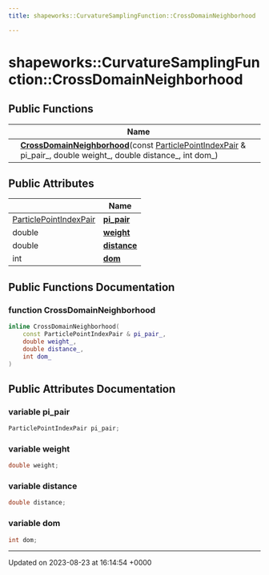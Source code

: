 ```yaml
---
title: shapeworks::CurvatureSamplingFunction::CrossDomainNeighborhood

---
```


# shapeworks::CurvatureSamplingFunction::CrossDomainNeighborhood





## Public Functions

|                | Name           |
| -------------- | -------------- |
| | **[CrossDomainNeighborhood](../Classes/structshapeworks_1_1CurvatureSamplingFunction_1_1CrossDomainNeighborhood.md#function-crossdomainneighborhood)**(const [ParticlePointIndexPair](../Classes/structshapeworks_1_1ParticlePointIndexPair.md) & pi_pair_, double weight_, double distance_, int dom_) |

## Public Attributes

|                | Name           |
| -------------- | -------------- |
| [ParticlePointIndexPair](../Classes/structshapeworks_1_1ParticlePointIndexPair.md) | **[pi_pair](../Classes/structshapeworks_1_1CurvatureSamplingFunction_1_1CrossDomainNeighborhood.md#variable-pi-pair)**  |
| double | **[weight](../Classes/structshapeworks_1_1CurvatureSamplingFunction_1_1CrossDomainNeighborhood.md#variable-weight)**  |
| double | **[distance](../Classes/structshapeworks_1_1CurvatureSamplingFunction_1_1CrossDomainNeighborhood.md#variable-distance)**  |
| int | **[dom](../Classes/structshapeworks_1_1CurvatureSamplingFunction_1_1CrossDomainNeighborhood.md#variable-dom)**  |

## Public Functions Documentation

### function CrossDomainNeighborhood

```cpp
inline CrossDomainNeighborhood(
    const ParticlePointIndexPair & pi_pair_,
    double weight_,
    double distance_,
    int dom_
)
```


## Public Attributes Documentation

### variable pi_pair

```cpp
ParticlePointIndexPair pi_pair;
```


### variable weight

```cpp
double weight;
```


### variable distance

```cpp
double distance;
```


### variable dom

```cpp
int dom;
```


-------------------------------

Updated on 2023-08-23 at 16:14:54 +0000